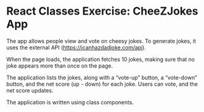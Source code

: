 # React Classes Exercise: CheeZJokes App 
The app allows people view and vote on cheesy jokes. To generate jokes, it uses the external API (https://icanhazdadjoke.com/api).

When the page loads, the application fetches 10 jokes, making sure that no joke appears more than once on the page.

The application lists the jokes, along with a “vote-up” button, a “vote-down” button, and the net score (up - down) for each joke. Users can vote, and the net score updates.

The application is written using class components. 


